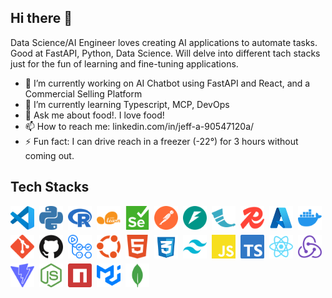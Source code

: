 ## Hi there 👋

Data Science/AI Engineer loves creating AI applications to automate tasks. Good at FastAPI, Python, Data Science. Will delve into different tach stacks just for the fun of learning and fine-tuning applications.

- 🔭 I’m currently working on AI Chatbot using FastAPI and React, and a Commercial Selling Platform
- 🌱 I’m currently learning Typescript, MCP, DevOps
- 💬 Ask me about food!. I love food!
- 📫 How to reach me: linkedin.com/in/jeff-a-90547120a/
- ⚡ Fun fact: I can drive reach in a freezer (-22°) for 3 hours without coming out.

## Tech Stacks
<div style="display:flex;flex-wrap:wrap;gap:8px;align-items:center">
  <a href="https://code.visualstudio.com/" target="_blank" rel="noopener noreferrer" title="VS Code">
    <img src="assets/icons/vscode.svg" alt="VS Code" width="38" height="38" style="max-width:100%;height:auto;display:block"/>
  </a>
  <a href="https://www.python.org/" target="_blank" rel="noopener noreferrer" title="Python">
    <img src="assets/icons/python.svg" alt="Python" width="38" height="38" style="max-width:100%;height:auto;display:block"/>
  </a>
  <a href="https://www.r-project.org/" target="_blank" rel="noopener noreferrer" title="R">
    <img src="assets/icons/r.svg" alt="R" width="38" height="38" style="max-width:100%;height:auto;display:block"/>
  </a>
  <a href="https://scikit-learn.org/" target="_blank" rel="noopener noreferrer" title="scikit-learn">
    <img src="assets/icons/scikitlearn.svg" alt="scikit-learn" width="38" height="38" style="max-width:100%;height:auto;display:block"/>
  </a>
  <a href="https://www.selenium.dev/" target="_blank" rel="noopener noreferrer" title="Selenium">
    <img src="assets/icons/selenium.svg" alt="Selenium" width="38" height="38" style="max-width:100%;height:auto;display:block"/>
  </a>
  <a href="https://www.postman.com/" target="_blank" rel="noopener noreferrer" title="Postman">
    <img src="assets/icons/postman.svg" alt="Postman" width="38" height="38" style="max-width:100%;height:auto;display:block"/>
  </a>
  <a href="https://fastapi.tiangolo.com/" target="_blank" rel="noopener noreferrer" title="FastAPI">
    <img src="assets/icons/fastapi.svg" alt="FastAPI" width="38" height="38" style="max-width:100%;height:auto;display:block"/>
  </a>
  <a href="https://flask.palletsprojects.com/" target="_blank" rel="noopener noreferrer" title="Flask">
    <img src="assets/icons/flask.svg" alt="Flask" width="38" height="38" style="max-width:100%;height:auto;display:block"/>
  </a>
  <a href="https://redis.io/" target="_blank" rel="noopener noreferrer" title="Redis">
    <img src="assets/icons/redis.svg" alt="Redis" width="38" height="38" style="max-width:100%;height:auto;display:block"/>
  </a>
  <a href="https://azure.microsoft.com/" target="_blank" rel="noopener noreferrer" title="Azure">
    <img src="assets/icons/azure.svg" alt="Azure" width="38" height="38" style="max-width:100%;height:auto;display:block"/>
  </a>
  <a href="https://www.docker.com/" target="_blank" rel="noopener noreferrer" title="Docker">
    <img src="assets/icons/docker.svg" alt="Docker" width="38" height="38" style="max-width:100%;height:auto;display:block"/>
  </a>
  <a href="https://git-scm.com/" target="_blank" rel="noopener noreferrer" title="Git">
    <img src="assets/icons/git.svg" alt="Git" width="38" height="38" style="max-width:100%;height:auto;display:block"/>
  </a>
  <a href="https://github.com/" target="_blank" rel="noopener noreferrer" title="GitHub">
    <img src="assets/icons/github.svg" alt="GitHub" width="38" height="38" style="max-width:100%;height:auto;display:block"/>
  </a>
  <a href="https://github.com/features/actions" target="_blank" rel="noopener noreferrer" title="GitHub Actions">
    <img src="assets/icons/githubactions.svg" alt="GitHub Actions" width="38" height="38" style="max-width:100%;height:auto;display:block"/>
  </a>
  <a href="https://ubuntu.com/" target="_blank" rel="noopener noreferrer" title="Ubuntu">
    <img src="assets/icons/ubuntu.svg" alt="Ubuntu" width="38" height="38" style="max-width:100%;height:auto;display:block"/>
  </a>
  <a href="https://developer.mozilla.org/en-US/docs/Web/HTML" target="_blank" rel="noopener noreferrer" title="HTML5">
    <img src="assets/icons/html5.svg" alt="HTML5" width="38" height="38" style="max-width:100%;height:auto;display:block"/>
  </a>
  <a href="https://developer.mozilla.org/en-US/docs/Web/CSS" target="_blank" rel="noopener noreferrer" title="CSS3">
    <img src="assets/icons/css3.svg" alt="CSS3" width="38" height="38" style="max-width:100%;height:auto;display:block"/>
  </a>
  <a href="https://tailwindcss.com/" target="_blank" rel="noopener noreferrer" title="Tailwind CSS">
    <img src="assets/icons/tailwindcss.svg" alt="Tailwind CSS" width="38" height="38" style="max-width:100%;height:auto;display:block"/>
  </a>
  <a href="https://developer.mozilla.org/en-US/docs/Web/JavaScript" target="_blank" rel="noopener noreferrer" title="JavaScript">
    <img src="assets/icons/javascript.svg" alt="JavaScript" width="38" height="38" style="max-width:100%;height:auto;display:block"/>
  </a>
  <a href="https://www.typescriptlang.org/" target="_blank" rel="noopener noreferrer" title="TypeScript">
    <img src="assets/icons/typescript.svg" alt="TypeScript" width="38" height="38" style="max-width:100%;height:auto;display:block"/>
  </a>
  <a href="https://react.dev/" target="_blank" rel="noopener noreferrer" title="React">
    <img src="assets/icons/react.svg" alt="React" width="38" height="38" style="max-width:100%;height:auto;display:block"/>
  </a>
  <a href="https://redux.js.org/" target="_blank" rel="noopener noreferrer" title="Redux">
    <img src="assets/icons/redux.svg" alt="Redux" width="38" height="38" style="max-width:100%;height:auto;display:block"/>
  </a>
  <a href="https://vitejs.dev/" target="_blank" rel="noopener noreferrer" title="Vite">
    <img src="assets/icons/vite.svg" alt="Vite" width="38" height="38" style="max-width:100%;height:auto;display:block"/>
  </a>
  <a href="https://nodejs.org/" target="_blank" rel="noopener noreferrer" title="Node.js">
    <img src="assets/icons/nodejs.svg" alt="Node.js" width="38" height="38" style="max-width:100%;height:auto;display:block"/>
  </a>
  <a href="https://www.npmjs.com/" target="_blank" rel="noopener noreferrer" title="npm">
    <img src="assets/icons/npm.svg" alt="npm" width="38" height="38" style="max-width:100%;height:auto;display:block"/>
  </a>
  <a href="https://mui.com/" target="_blank" rel="noopener noreferrer" title="MUI (Material UI)">
    <img src="assets/icons/mui.svg" alt="MUI" width="38" height="38" style="max-width:100%;height:auto;display:block"/>
  </a>
  <a href="https://www.mongodb.com/" target="_blank" rel="noopener noreferrer" title="MongoDB">
    <img src="assets/icons/mongodb.svg" alt="MongoDB" width="38" height="38" style="max-width:100%;height:auto;display:block"/>
  </a>
</div>

